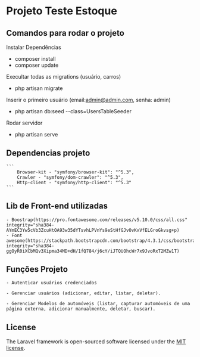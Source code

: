 
# Projeto Teste Estoque

## Comandos para rodar o projeto
Instalar Dependências
- composer install
- composer update

Execultar todas as migrations (usuário, carros)
- php artisan migrate 

Inserir o primeiro usuário (email:admin@admin.com, senha: admin)
- php artisan db:seed --class=UsersTableSeeder

Rodar servidor 
- php artisan serve

## Dependencias projeto
    ```
        Browser-kit - "symfony/browser-kit": "^5.3",
        Crawler - "symfony/dom-crawler": "^5.3",
        Http-client - "symfony/http-client": "^5.3"
    ```

## Lib de Front-end utilizadas
    - Boostrap(https://pro.fontawesome.com/releases/v5.10.0/css/all.css" integrity="sha384-AYmEC3Yw5cVb3ZcuHtOA93w35dYTsvhLPVnYs9eStHfGJvOvKxVfELGroGkvsg+p)
    - Font awesome(https://stackpath.bootstrapcdn.com/bootstrap/4.3.1/css/bootstrap.min.css" integrity="sha384-ggOyR0iXCbMQv3Xipma34MD+dH/1fQ784/j6cY/iJTQUOhcWr7x9JvoRxT2MZw1T)

## Funções Projeto

    - Autenticar usuários credenciados

    - Gerenciar usuários (adicionar, editar, listar, deletar).

    - Gerenciar Modelos de automóveis (listar, capturar automóveis de uma página externa, adicionar manualmente, deletar, buscar).

## License
The Laravel framework is open-sourced software licensed under the [MIT license](https://opensource.org/licenses/MIT).
